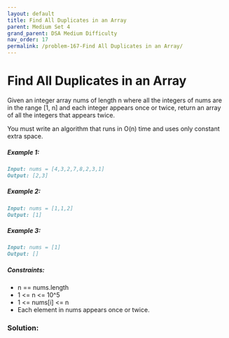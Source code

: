 ```yaml
---
layout: default
title: Find All Duplicates in an Array
parent: Medium Set 4
grand_parent: DSA Medium Difficulty
nav_order: 17
permalink: /problem-167-Find All Duplicates in an Array/
---
```

# Find All Duplicates in an Array
Given an integer array nums of length n where all the integers of nums are in the range [1, n] and each integer appears once or twice, return an array of all the integers that appears twice.

You must write an algorithm that runs in O(n) time and uses only constant extra space.

##### Example 1:
```markdown
Input: nums = [4,3,2,7,8,2,3,1]
Output: [2,3]
```
##### Example 2:
```markdown
Input: nums = [1,1,2]
Output: [1]
```
##### Example 3:
```markdown
Input: nums = [1]
Output: []
```
##### Constraints:
* n == nums.length
* 1 <= n <= 10^5
* 1 <= nums[i] <= n
* Each element in nums appears once or twice.

### Solution: 
```java

```